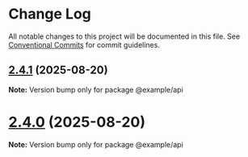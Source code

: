 # Change Log

All notable changes to this project will be documented in this file.
See [Conventional Commits](https://conventionalcommits.org) for commit guidelines.

## [2.4.1](https://github.com/gabeklein/entangled-io/compare/v2.4.0...v2.4.1) (2025-08-20)

**Note:** Version bump only for package @example/api





# [2.4.0](https://github.com/gabeklein/entangled-io/compare/v2.3.1...v2.4.0) (2025-08-20)

**Note:** Version bump only for package @example/api
